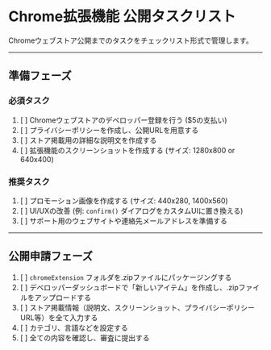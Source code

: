 # Chrome拡張機能 公開タスクリスト

Chromeウェブストア公開までのタスクをチェックリスト形式で管理します。

---

## 準備フェーズ

### 必須タスク
1. [ ] Chromeウェブストアのデベロッパー登録を行う ($5の支払い)
2. [ ] プライバシーポリシーを作成し、公開URLを用意する
3. [ ] ストア掲載用の詳細な説明文を作成する
4. [ ] 拡張機能のスクリーンショットを作成する (サイズ: 1280x800 or 640x400)

### 推奨タスク
1. [ ] プロモーション画像を作成する (サイズ: 440x280, 1400x560)
2. [ ] UI/UXの改善 (例: `confirm()` ダイアログをカスタムUIに置き換える)
3. [ ] サポート用のウェブサイトや連絡先メールアドレスを準備する

---

## 公開申請フェーズ

1. [ ] `chromeExtension` フォルダを.zipファイルにパッケージングする
2. [ ] デベロッパーダッシュボードで「新しいアイテム」を作成し、.zipファイルをアップロードする
3. [ ] ストア掲載情報（説明文、スクリーンショット、プライバシーポリシーURL等）を全て入力する
4. [ ] カテゴリ、言語などを設定する
5. [ ] 全ての内容を確認し、審査に提出する